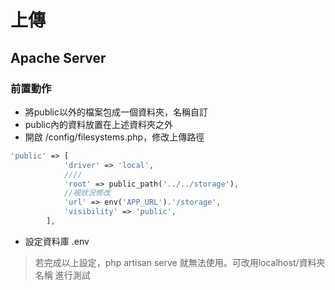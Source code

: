 # 上傳

## Apache Server

### 前置動作

- 將public以外的檔案包成一個資料夾，名稱自訂
- public內的資料放置在上述資料夾之外
- 開啟 /config/filesystems.php，修改上傳路徑

```php
'public' => [
            'driver' => 'local',
            ////
            'root' => public_path('../../storage'),
            //視狀況修改
            'url' => env('APP_URL').'/storage',
            'visibility' => 'public',
        ],
```

- 設定資料庫 .env

> 若完成以上設定，php artisan serve 就無法使用。可改用localhost/資料夾名稱 進行測試
